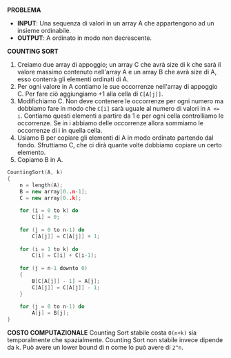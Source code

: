 **PROBLEMA**
- **INPUT**: Una sequenza di valori in un array A che appartengono ad un insieme ordinabile.
- **OUTPUT**: A ordinato in modo non decrescente.

**COUNTING SORT**
1) Creiamo due array di appoggio; un array C che avrà size di k che sarà il valore massimo contenuto nell'array A e un array B che avrà size di A, esso conterrà gli elementi ordinati di A.
2) Per ogni valore in A contiamo le sue occorrenze nell'array di appoggio C. Per fare ciò aggiungiamo +1 alla cella di `C[A[j]]`.
3) Modifichiamo C. Non deve contenere le occorrenze per ogni numero ma dobbiamo fare in modo che `C[i]` sarà uguale al numero di valori in `A <= i`.  Contiamo questi elementi a partire da 1 e per ogni cella controlliamo le occorrenze. Se in i abbiamo delle occorrenze allora sommiamo le occorrenze di i in quella cella.
4) Usiamo B per copiare gli elementi di A in modo ordinato partendo dal fondo. Sfruttiamo C, che ci dirà quante volte dobbiamo copiare un certo elemento.
5) Copiamo B in A.

``` C++
CountingSort(A, k)
{
	n = length(A);
	B = new array[0..n-1];
	C = new array[0..k];
	
	for (i = 0 to k) do
		C[i] = 0;
		
	for (j = 0 to n-1) do
		C[A[j]] = C[A[j]] + 1;
		
	for (i = 1 to k) do
		C[i] = C[i] + C[i-1];
		
	for (j = n-1 downto 0)
	{
		B[C[A[j]] - 1] = A[j];
		C[A[j]] = C[A[j]] - 1;
	}
	
	for (j = 0 to n-1) do
		A[j] = B[j];
}
```

**COSTO COMPUTAZIONALE**
Counting Sort stabile costa `O(n+k)` sia temporalmente che spazialmente.
Counting Sort non stabile invece dipende da k. Può avere un lower bound di n come lo può avere di `2^n`.